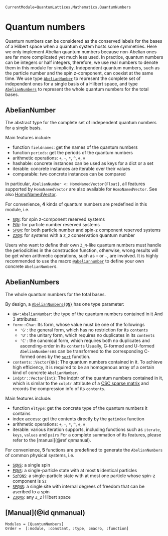```@meta
CurrentModule=QuantumLattices.Mathematics.QuantumNumbers
```

# Quantum numbers

Quantum numbers can be considered as the conserved labels for the bases of a Hilbert space when a quantum system hosts some symmetries. Here we only implement Abelian quantum numbers because non-Abelian ones are far more complicated yet much less used. In practice, quantum numbers can be integers or half integers, therefore, we use real numbers to denote them in this module for simplicity. Independent quantum numbers, such as the particle number and the spin z-component, can coexist at the same time. We use type [`AbelianNumber`](@ref) to represent the complete set of independent ones for a single basis of a Hilbert space, and type [`AbelianNumbers`](@ref) to represent the whole quantum numbers for the total bases.

## AbelianNumber

The abstract type for the complete set of independent quantum numbers for a single basis.

Main features include:
* function `fieldnames`: get the names of the quantum numbers
* function `periods`: get the periods of the quantum numbers
* arithmetic operations: `+`, `-`, `*`, `^`, `⊕`, `⊗`
* hashable: concrete instances can be used as keys for a dict or a set
* iterable: concrete instances are iterable over their values
* comparable: two concrete instances can be compared

In particular, `AbelianNumber <: HomoNamedVector{Float}`, all features supported by `HomoNamedVector` are also available for `HomoNamedVector`. See also [HomoNamedVector](@ref).

For convenience, **4** kinds of quantum numbers are predefined in this module, i.e.
* [`SQN`](@ref): for spin z-component reserved systems
* [`PQN`](@ref): for particle number reserved systems
* [`SPQN`](@ref): for both particle number and spin-z component reserved systems
* [`Z2QN`](@ref): for systems with a ``Z_2`` conservation quantum number

Users who want to define their own ``Z_N``-like quantum numbers must handle the periodicities in the construction function, otherwise, wrong results will be get when arithmetic operations, such as `+` or `-`, are involved. It is highly recommended to use the macro [`@abeliannumber`](@ref) to define your own concrete `AbelianNumber`s.

## AbelianNumbers

The whole quantum numbers for the total bases.

By design, a [`AbelianNumbers{QN}`](@ref) has one type parameter:
* `QN<:AbelianNumber`: the type of the quantum numbers contained in it
And 3 attributes:
* `form::Char`: Its form, whose value must be one of the followings
  - `'G'`: the general form, which has no restriction for its `contents`
  - `'U'`: the unitary form, which requires no duplicates in its `contents`
  - `'C'`: the canonical form, which requires both no duplicates and ascending-order in its `contents`
  Usually, G-formed and U-formed `AbelianNumbers`es can be transformed to the corresponding C-formed ones by the [`sort`](@ref) function.
* `contents::Vector{QN}`: The quantum numbers contained in it. To achieve high efficiency, it is required to be an homogenous array of a certain kind of concrete `AbelianNumber`.
* `indptr::Vector{Int}`: The indptr of the quantum numbers contained in it, which is similar to the `colptr` attribute of a [CSC sparse matrix](https://docs.julialang.org/en/v1/stdlib/SparseArrays/#man-csc-1) and records the compression info of its `contents`.

Main features include:
* function `eltype`: get the concrete type of the quantum numbers it contains
* index access: get the contents directly by the `getindex` function
* arithmetic operations: `+`, `-`, `*`, `^`, `⊗`, `⊕`
* iterable: various iteration supports, including functions such as `iterate`, `keys`, `values` and `pairs`
For a complete summation of its features, please refer to the [manual](@ref qnmanual).

For convenience, **5** functions are predefined to generate the `AbelianNumbers` of common physical systems, i.e.
* [`SQNS`](@ref): a single spin
* [`PQNS`](@ref): a single-particle state with at most `N` identical particles
* [`SzPQNS`](@ref): a single-particle state with at most one particle whose spin-z component is `Sz`
* [`SPQNS`](@ref): a single site with internal degrees of freedom that can be ascribed to a spin
* [`Z2QNS`](@ref): any ``Z_2`` Hilbert space

## [Manual](@id qnmanual)

```@autodocs
Modules = [QuantumNumbers]
Order =  [:module, :constant, :type, :macro, :function]
```
